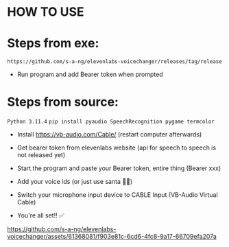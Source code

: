 # HOW TO USE


# Steps from exe:
 ```https://github.com/s-a-ng/elevenlabs-voicechanger/releases/tag/release```
 - Run program and add Bearer token when prompted

# Steps from source:
 ```Python 3.11.4```
 ```pip install pyaudio SpeechRecognition pygame termcolor ```

 - Install https://vb-audio.com/Cable/ (restart computer afterwards)

 - Get bearer token from elevenlabs website (api for speech to speech is not released yet)

 - Start the program and paste your Bearer token, entire thing (Bearer xxx)

 - Add your voice ids (or just use santa 🎅🎅) 

 - Switch your microphone input device to CABLE Input (VB-Audio Virtual Cable)

 - You're all set!! ✅


https://github.com/s-a-ng/elevenlabs-voicechanger/assets/61368081/f903e81c-6cd6-4fc8-9a17-66709efa207a

